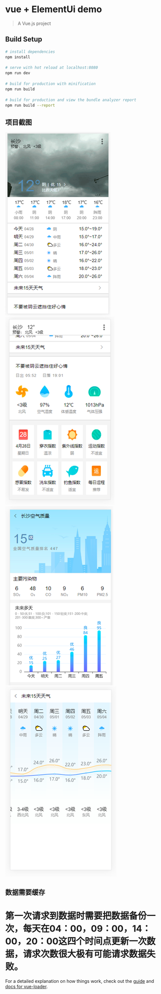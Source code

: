 # vue + ElementUi demo

> A Vue.js project

## Build Setup

``` bash
# install dependencies
npm install

# serve with hot reload at localhost:8080
npm run dev

# build for production with minification
npm run build

# build for production and view the bundle analyzer report
npm run build --report
```
## 项目截图
![demo-screenshot_01](https://github.com/qinqiaoling/vue-weather/blob/master/static/pictur/1.png)
![demo-screenshot_02](https://github.com/qinqiaoling/vue-weather/blob/master/static/pictur/2.png)
![demo-screenshot_03](https://github.com/qinqiaoling/vue-weather/blob/master/static/pictur/3.png)
![demo-screenshot_04](https://github.com/qinqiaoling/vue-weather/blob/master/static/pictur/4.png)

## 数据需要缓存
# 第一次请求到数据时需要把数据备份一次，每天在04：00，09：00，14：00，20：00这四个时间点更新一次数据，请求次数很大极有可能请求数据失败。

For a detailed explanation on how things work, check out the [guide](http://vuejs-templates.github.io/webpack/) and [docs for vue-loader](http://vuejs.github.io/vue-loader).

